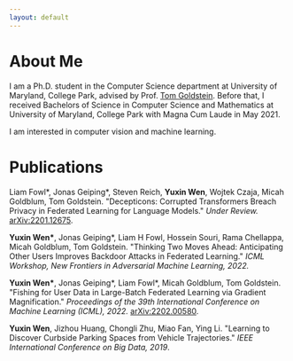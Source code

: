 ```yaml
---
layout: default
---
```


# About Me
I am a Ph.D. student in the Computer Science department at University of Maryland, College Park, advised by Prof. [Tom Goldstein](https://www.cs.umd.edu/~tomg/). 
Before that, I received Bachelors of Science in Computer Science and Mathematics at University of Maryland, College Park with Magna Cum Laude in May 2021.

I am interested in computer vision and machine learning.

# Publications
Liam Fowl\*, Jonas Geiping\*, Steven Reich, __Yuxin Wen__, Wojtek Czaja, Micah Goldblum, Tom Goldstein. "Decepticons: Corrupted Transformers Breach Privacy in Federated Learning for Language Models." _Under Review._ [arXiv:2201.12675](https://arxiv.org/pdf/2201.12675.pdf).

__Yuxin Wen\*__, Jonas Geiping*, Liam H Fowl, Hossein Souri, Rama Chellappa, Micah Goldblum, Tom Goldstein. "Thinking Two Moves Ahead: Anticipating Other Users Improves Backdoor Attacks in Federated Learning." _ICML Workshop, New Frontiers in Adversarial Machine Learning, 2022._

__Yuxin Wen\*__, Jonas Geiping\*, Liam Fowl\*, Micah Goldblum, Tom Goldstein. "Fishing for User Data in Large-Batch Federated Learning via Gradient Magnification." _Proceedings of the 39th International Conference on Machine Learning (ICML), 2022._ [arXiv:2202.00580](https://arxiv.org/pdf/2202.00580.pdf).

__Yuxin Wen__, Jizhou Huang, Chongli Zhu, Miao Fan, Ying Li. "Learning to Discover Curbside Parking Spaces from Vehicle Trajectories." _IEEE International Conference on Big Data, 2019_.

